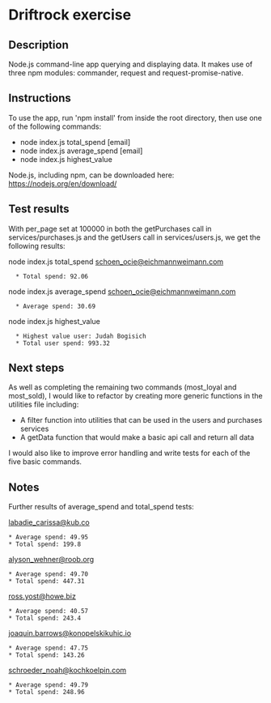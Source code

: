 # Driftrock exercise

## Description
Node.js command-line app querying and displaying data. It makes use of three npm modules: commander, request and request-promise-native.

## Instructions
To use the app, run 'npm install' from inside the root directory, then use one of the following commands:

  * node index.js total_spend [email]
  * node index.js average_spend [email]
  * node index.js highest_value

Node.js, including npm, can be downloaded here: https://nodejs.org/en/download/

## Test results
With per_page set at 100000 in both the getPurchases call in services/purchases.js and the getUsers call in services/users.js, we get the following results:

  node index.js total_spend schoen_ocie@eichmannweimann.com

      * Total spend: 92.06

  node index.js average_spend schoen_ocie@eichmannweimann.com

      * Average spend: 30.69

  node index.js highest_value

      * Highest value user: Judah Bogisich
      * Total user spend: 993.32

## Next steps
As well as completing the remaining two commands (most_loyal and most_sold), I would like to refactor by creating more generic functions in the utilities file including:

  * A filter function into utilities that can be used in the users and purchases services
  * A getData function that would make a basic api call and return all data

I would also like to improve error handling and write tests for each of the five basic commands.

## Notes
Further results of average_spend and total_spend tests:

  labadie_carissa@kub.co
    
    * Average spend: 49.95
    * Total spend: 199.8

  alyson_wehner@roob.org
    
    * Average spend: 49.70
    * Total spend: 447.31

  ross.yost@howe.biz
    
    * Average spend: 40.57
    * Total spend: 243.4

  joaquin.barrows@konopelskikuhic.io
    
    * Average spend: 47.75
    * Total spend: 143.26

  schroeder_noah@kochkoelpin.com
    
    * Average spend: 49.79
    * Total spend: 248.96